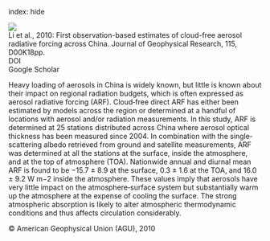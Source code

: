 index: hide

<div class="Citation">
    <div class="Citation-thumb CitationThumb-linked"  data-href="https://doi.org/10.1029/2009jd013306">
      <img src="https://static.claimspace.cloud/climate-study-static/refs/thumbs/7/Li_et_al_2010-thumb.png" />
    </div>

  <div class="Citation-body">
    <div class="Citation-text">Li et al., 2010: First observation-based estimates of cloud-free aerosol radiative forcing across China. <span class="Article-journal">Journal of Geophysical Research, </span><span class="Article-volume">115, </span>D00K18pp.</div>
    <div class="Citation-links">
      <div class="CitationLink" data-href="https://doi.org/10.1029/2009jd013306">
        <div class="CitationLink-icon CitationLink-Doi"></div>
        <div class="CitationLink-text">DOI</div>
      </div>
      <div class="CitationLink" data-href="https://scholar.google.com/scholar?q=10.1029/2009jd013306">
        <div class="CitationLink-icon CitationLink-Scholar"></div>
        <div class="CitationLink-text">Google Scholar</div>
      </div>
    </div>
  </div>
</div>

Heavy loading of aerosols in China is widely known, but little is known about their impact on regional radiation budgets, which is often expressed as aerosol radiative forcing (ARF). Cloud‐free direct ARF has either been estimated by models across the region or determined at a handful of locations with aerosol and/or radiation measurements. In this study, ARF is determined at 25 stations distributed across China where aerosol optical thickness has been measured since 2004. In combination with the single‐scattering albedo retrieved from ground and satellite measurements, ARF was determined at all the stations at the surface, inside the atmosphere, and at the top of atmosphere (TOA). Nationwide annual and diurnal mean ARF is found to be −15.7 ± 8.9 at the surface, 0.3 ± 1.6 at the TOA, and 16.0 ± 9.2 W m−2 inside the atmosphere. These values imply that aerosols have very little impact on the atmosphere‐surface system but substantially warm up the atmosphere at the expense of cooling the surface. The strong atmospheric absorption is likely to alter atmospheric thermodynamic conditions and thus affects circulation considerably.

<div class="Citation-copy">
&copy; American Geophysical Union (AGU), 2010
</div>